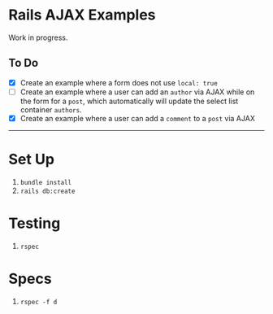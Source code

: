 # Rails AJAX Examples

Work in progress.

## To Do

- [X] Create an example where a form does not use `local: true`
- [ ] Create an example where a user can add an `author` via AJAX while on the form for a `post`, which automatically will update the select list container `authors`.
- [X] Create an example where a user can add a `comment` to a `post` via AJAX

---

# Set Up

1. `bundle install`
2. `rails db:create`

# Testing

1. `rspec`

# Specs

1. `rspec -f d`